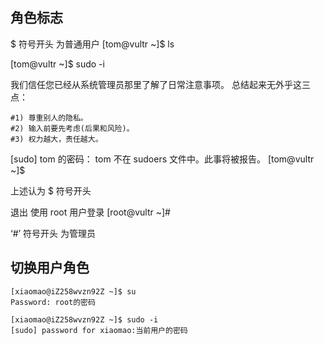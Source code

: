 ## 角色标志

$ 符号开头 为普通用户
[tom@vultr ~]$ ls

[tom@vultr ~]$ sudo -i

我们信任您已经从系统管理员那里了解了日常注意事项。
总结起来无外乎这三点：

    #1) 尊重别人的隐私。
    #2) 输入前要先考虑(后果和风险)。
    #3) 权力越大，责任越大。

[sudo] tom 的密码：
tom 不在 sudoers 文件中。此事将被报告。
[tom@vultr ~]$

上述认为 $ 符号开头

退出 使用 root 用户登录
[root@vultr ~]#

‘#’ 符号开头 为管理员

## 切换用户角色
```
[xiaomao@iZ258wvzn92Z ~]$ su
Password: root的密码

[xiaomao@iZ258wvzn92Z ~]$ sudo -i
[sudo] password for xiaomao:当前用户的密码
```
